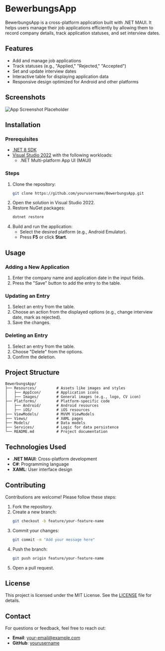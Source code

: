 # BewerbungsApp

BewerbungsApp is a cross-platform application built with .NET MAUI. It helps users manage their job applications efficiently by allowing them to record company details, track application statuses, and set interview dates.

## Features

- Add and manage job applications
- Track statuses (e.g., "Applied," "Rejected," "Accepted")
- Set and update interview dates
- Interactive table for displaying application data
- Responsive design optimized for Android and other platforms

## Screenshots

![App Screenshot Placeholder](https://via.placeholder.com/600x400?text=Screenshot+1)

## Installation

### Prerequisites

- [.NET 8 SDK](https://dotnet.microsoft.com/)
- [Visual Studio 2022](https://visualstudio.microsoft.com/) with the following workloads:
  - .NET Multi-platform App UI (MAUI)

### Steps

1. Clone the repository:
   ```bash
   git clone https://github.com/yourusername/BewerbungsApp.git
   ```
2. Open the solution in Visual Studio 2022.
3. Restore NuGet packages:
   ```bash
   dotnet restore
   ```
4. Build and run the application:
   - Select the desired platform (e.g., Android Emulator).
   - Press **F5** or click **Start**.

## Usage

### Adding a New Application
1. Enter the company name and application date in the input fields.
2. Press the "Save" button to add the entry to the table.

### Updating an Entry
1. Select an entry from the table.
2. Choose an action from the displayed options (e.g., change interview date, mark as rejected).
3. Save the changes.

### Deleting an Entry
1. Select an entry from the table.
2. Choose "Delete" from the options.
3. Confirm the deletion.

## Project Structure

```
BewerbungsApp/
├── Resources/         # Assets like images and styles
│   ├── AppIcon/       # Application icons
│   ├── Images/        # General images (e.g., logo, CV icon)
├── Platforms/         # Platform-specific code
│   ├── Android/       # Android resources
│   ├── iOS/           # iOS resources
├── ViewModels/        # MVVM ViewModels
├── Views/             # XAML pages
├── Models/            # Data models
├── Services/          # Logic for data persistence
└── README.md          # Project documentation
```

## Technologies Used

- **.NET MAUI**: Cross-platform development
- **C#**: Programming language
- **XAML**: User interface design

## Contributing

Contributions are welcome! Please follow these steps:

1. Fork the repository.
2. Create a new branch:
   ```bash
   git checkout -b feature/your-feature-name
   ```
3. Commit your changes:
   ```bash
   git commit -m "Add your message here"
   ```
4. Push the branch:
   ```bash
   git push origin feature/your-feature-name
   ```
5. Open a pull request.

## License

This project is licensed under the MIT License. See the [LICENSE](LICENSE) file for details.

## Contact

For questions or feedback, feel free to reach out:

- **Email**: your-email@example.com
- **GitHub**: [yourusername](https://github.com/yourusername)

